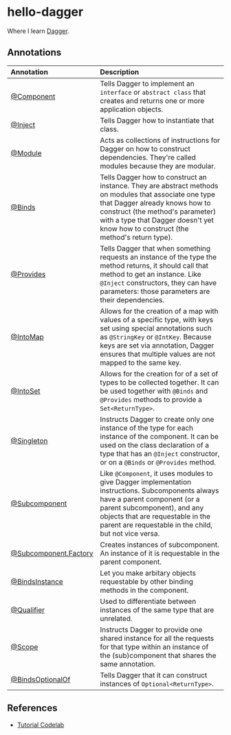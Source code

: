 # hello-dagger

Where I learn [Dagger](https://dagger.dev).

## Annotations

| Annotation                                                                              | Description                                                                                                                                                                                                                                                       |
| :-------------------------------------------------------------------------------------- | :---------------------------------------------------------------------------------------------------------------------------------------------------------------------------------------------------------------------------------------------------------------- |
| [@Component](https://dagger.dev/api/latest/dagger/Component.html)                       | Tells Dagger to implement an `interface` or `abstract class` that creates and returns one or more application objects.                                                                                                                                            |
| [@Inject](http://docs.oracle.com/javaee/7/api/javax/inject/Inject.html)                 | Tells Dagger how to instantiate that class.                                                                                                                                                                                                                       |
| [@Module](https://dagger.dev/api/latest/dagger/Module.html)                             | Acts as collections of instructions for Dagger on how to construct dependencies. They're called modules because they are modular.                                                                                                                                 |
| [@Binds](https://dagger.dev/api/latest/dagger/Binds.html)                               | Tells Dagger how to construct an instance. They are abstract methods on modules that associate one type that Dagger already knows how to construct (the method's parameter) with a type that Dagger doesn't yet know how to construct (the method's return type). |
| [@Provides](https://dagger.dev/api/latest/dagger/Provides.html)                         | Tells Dagger that when something requests an instance of the type the method returns, it should call that method to get an instance. Like `@Inject` constructors, they can have parameters: those parameters are their dependencies.                              |
| [@IntoMap](https://dagger.dev/api/latest/dagger/multibindings/IntoMap.html)             | Allows for the creation of a map with values of a specific type, with keys set using special annotations such as `@StringKey` or `@IntKey`. Because keys are set via annotation, Dagger ensures that multiple values are not mapped to the same key.              |
| [@IntoSet](https://dagger.dev/api/latest/dagger/multibindings/IntoSet.html)             | Allows for the creation for of a set of types to be collected together. It can be used together with `@Binds` and `@Provides` methods to provide a `Set<ReturnType>`.                                                                                             |
| [@Singleton](http://docs.oracle.com/javaee/7/api/javax/inject/Singleton.html)           | Instructs Dagger to create only one instance of the type for each instance of the component. It can be used on the class declaration of a type that has an `@Inject` constructor, or on a `@Binds` or `@Provides` method.                                         |
| [@Subcomponent](https://dagger.dev/api/latest/dagger/Subcomponent.html)                 | Like `@Component`, it uses modules to give Dagger implementation instructions. Subcomponents always have a parent component (or a parent subcomponent), and any objects that are requestable in the parent are requestable in the child, but not vice versa.      |
| [@Subcomponent.Factory](https://dagger.dev/api/latest/dagger/Subcomponent.Factory.html) | Creates instances of subcomponent. An instance of it is requestable in the parent component.                                                                                                                                                                      |
| [@BindsInstance](https://dagger.dev/api/latest/dagger/BindsInstance.html)               | Let you make arbitary objects requestable by other binding methods in the component.                                                                                                                                                                              |
| [@Qualifier](http://docs.oracle.com/javaee/7/api/javax/inject/Inject.html)              | Used to differentiate between instances of the same type that are unrelated.                                                                                                                                                                                      |
| [@Scope](https://dagger.dev/api/latest/dagger/Scope.html)                               | Instructs Dagger to provide one shared instance for all the requests for that type within an instance of the (sub)component that shares the same annotation.                                                                                                      |
| [@BindsOptionalOf](https://dagger.dev/api/latest/dagger/BindsOptionalOf.html)           | Tells Dagger that it can construct instances of `Optional<ReturnType>`.                                                                                                                                                                                           |

## References

- [Tutorial Codelab](https://dagger.dev/tutorial)
